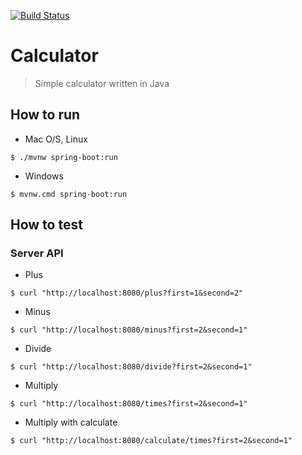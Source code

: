 [![Build Status](https://travis-ci.org/LearnToCodeSeoul/calculator.svg?branch=master)](https://travis-ci.org/LearnToCodeSeoul/calculator)

# Calculator
> Simple calculator written in Java

## How to run
- Mac O/S, Linux
```
$ ./mvnw spring-boot:run
```
- Windows
```
$ mvnw.cmd spring-boot:run
```

## How to test

### Server API
- Plus
```
$ curl "http://localhost:8080/plus?first=1&second=2"
```
- Minus
```
$ curl "http://localhost:8080/minus?first=2&second=1"
```
- Divide
```
$ curl "http://localhost:8080/divide?first=2&second=1"
```
- Multiply
```
$ curl "http://localhost:8080/times?first=2&second=1"
```

- Multiply with calculate
```
$ curl "http://localhost:8080/calculate/times?first=2&second=1"
```
